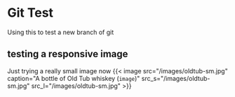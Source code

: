 # Git Test


Using this to test a new branch of git

## testing a responsive image
Just trying a really small image now
{{< image src="/images/oldtub-sm.jpg" caption="A bottle of Old Tub whiskey (`image`)" src_s="/images/oldtub-sm.jpg" src_l="/images/oldtub-sm.jpg" >}}

